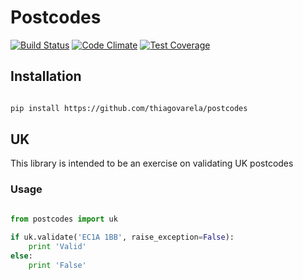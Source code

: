 # Postcodes

[![Build Status](https://travis-ci.org/thiagovarela/postcodes.svg?branch=master)](https://travis-ci.org/thiagovarela/postcodes)
[![Code Climate](https://codeclimate.com/github/thiagovarela/postcodes/badges/gpa.svg)](https://codeclimate.com/github/thiagovarela/postcodes)
[![Test Coverage](https://codeclimate.com/github/thiagovarela/postcodes/badges/coverage.svg)](https://codeclimate.com/github/thiagovarela/postcodes/coverage)

## Installation


```bash

pip install https://github.com/thiagovarela/postcodes

```

## UK

This library is intended to be an exercise on validating UK postcodes 
 
 
 
### Usage

```python

from postcodes import uk
 
if uk.validate('EC1A 1BB', raise_exception=False):
    print 'Valid'
else:
    print 'False'

```
